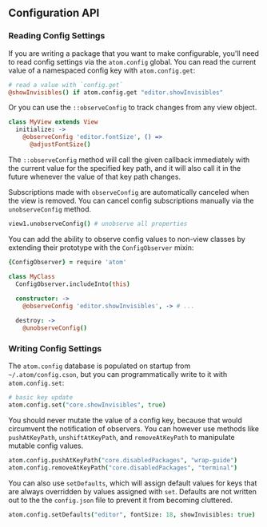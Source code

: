 ## Configuration API

### Reading Config Settings

If you are writing a package that you want to make configurable, you'll need to
read config settings via the `atom.config` global. You can read the current
value of a namespaced config key with `atom.config.get`:

```coffeescript
# read a value with `config.get`
@showInvisibles() if atom.config.get "editor.showInvisibles"
```

Or you can use the `::observeConfig` to track changes from any view object.

```coffeescript
class MyView extends View
  initialize: ->
    @observeConfig 'editor.fontSize', () =>
      @adjustFontSize()
```

The `::observeConfig` method will call the given callback immediately with the
current value for the specified key path, and it will also call it in the future
whenever the value of that key path changes.

Subscriptions made with `observeConfig` are automatically canceled when the
view is removed. You can cancel config subscriptions manually via the
`unobserveConfig` method.

```coffeescript
view1.unobserveConfig() # unobserve all properties
```

You can add the ability to observe config values to non-view classes by
extending their prototype with the `ConfigObserver` mixin:

```coffeescript
{ConfigObserver} = require 'atom'

class MyClass
  ConfigObserver.includeInto(this)
  
  constructor: ->
    @observeConfig 'editor.showInvisibles', -> # ...

  destroy: ->
    @unobserveConfig()
```

### Writing Config Settings

The `atom.config` database is populated on startup from `~/.atom/config.cson`,
but you can programmatically write to it with `atom.config.set`:

```coffeescript
# basic key update
atom.config.set("core.showInvisibles", true)
```

You should never mutate the value of a config key, because that would circumvent
the notification of observers. You can however use methods like `pushAtKeyPath`,
`unshiftAtKeyPath`, and `removeAtKeyPath` to manipulate mutable config values.

```coffeescript
atom.config.pushAtKeyPath("core.disabledPackages", "wrap-guide")
atom.config.removeAtKeyPath("core.disabledPackages", "terminal")
```

You can also use `setDefaults`, which will assign default values for keys that
are always overridden by values assigned with `set`. Defaults are not written
out to the the `config.json` file to prevent it from becoming cluttered.

```coffeescript
atom.config.setDefaults("editor", fontSize: 18, showInvisibles: true)
```

